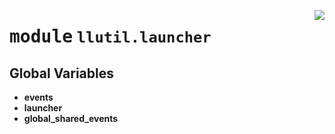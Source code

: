 <!-- markdownlint-disable -->

<a href="https://github.com/tjyuyao/ice-learn/blob/main/ice/llutil/launcher/__init__.py#L0"><img align="right" style="float:right;" src="https://img.shields.io/badge/-source-cccccc?style=flat-square"></a>

# <kbd>module</kbd> `llutil.launcher`






**Global Variables**
---------------
- **events**
- **launcher**
- **global_shared_events**



